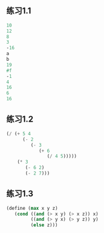 ## 练习1.1
```scheme
10
12
8
3
-16
a
b
19
#f
-1
4
16
6
16
```

## 练习1.2
```scheme
(/ (+ 5 4 
      (- 2 
         (- 3 
            (+ 6 
               (/ 4 5))))) 
    (* 3 
       (- 6 2) 
       (- 2 7)))
```

## 练习1.3
```scheme
(define (max x y z)
   (cond ((and (> x y) (> x z)) x)
         ((and (> y x) (> y z)) y)
         (else z)))
```